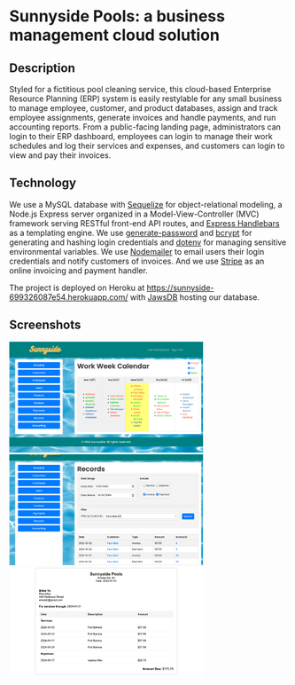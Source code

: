 # Sunnyside Pools: a business management cloud solution

## Description

Styled for a fictitious pool cleaning service, this cloud-based Enterprise Resource Planning (ERP) system is easily restylable for any small business to manage employee, customer, and product databases, assign and track employee assignments, generate invoices and handle payments, and run accounting reports. From a public-facing landing page, administrators can login to their ERP dashboard, employees can login to manage their work schedules and log their services and expenses, and customers can login to view and pay their invoices.

## Technology

We use a MySQL database with [Sequelize](https://www.npmjs.com/package/sequelize) for object-relational modeling, a Node.js Express server organized in a Model-View-Controller (MVC) framework serving RESTful front-end API routes, and [Express Handlebars](https://www.npmjs.com/package/express-handlebars) as a templating engine. We use [generate-password](https://www.npmjs.com/package/generate-password) and [bcrypt](https://www.npmjs.com/package/bcrypt) for generating and hashing login credentials and [dotenv](https://www.npmjs.com/package/dotenv) for managing sensitive environmental variables. We use [Nodemailer](https://www.npmjs.com/package/nodemailer) to email users their login credentials and notify customers of invoices. And we use [Stripe](https://www.npmjs.com/package/stripe) as an online invoicing and payment handler.

The project is deployed on Heroku at https://sunnyside-699326087e54.herokuapp.com/ with [JawsDB](https://devcenter.heroku.com/articles/jawsdb) hosting our database.

## Screenshots

<img src="/screenshots/localhost_3001_admin_calendars.png" width="350px">
<img src="/screenshots/localhost_3001_admin_records__dateAfter=2023-11-01&dateBefore=2099-01-01&includeInvoice=true&includePayment=true&filterByCustomer=4.png" width="350px">
<img src="/screenshots/localhost_3001_admin_invoices_view_54.png" width="350px">